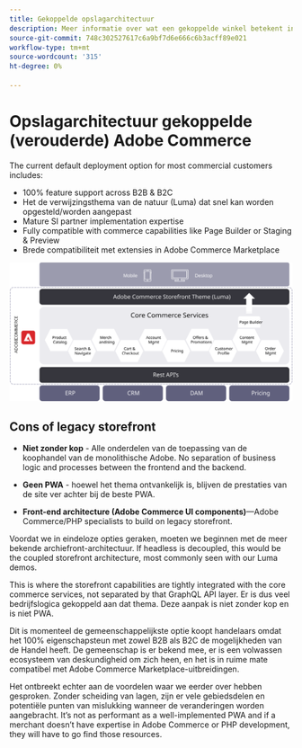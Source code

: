 ```yaml
---
title: Gekoppelde opslagarchitectuur
description: Meer informatie over wat een gekoppelde winkel betekent in het kader van Adobe Commerce-architecturen zonder kop.
source-git-commit: 748c302527617c6a9bf7d6e666c6b3acff89e021
workflow-type: tm+mt
source-wordcount: '315'
ht-degree: 0%

---
```



# Opslagarchitectuur gekoppelde (verouderde) Adobe Commerce

The current default deployment option for most commercial customers includes:

- 100% feature support across B2B &amp; B2C
- Het de verwijzingsthema van de natuur (Luma) dat snel kan worden opgesteld/worden aangepast
- Mature SI partner implementation expertise
- Fully compatible with commerce capabilities like Page Builder or Staging &amp; Preview
- Brede compatibiliteit met extensies in Adobe Commerce Marketplace

![Diagram met een gekoppelde Adobe Commerce-opslagarchitectuur](../../../assets/playbooks/coupled-storefront-architecture.svg)

## Cons of legacy storefront

- **Niet zonder kop** - Alle onderdelen van de toepassing van de koophandel van de monolithische Adobe. No separation of business logic and processes between the frontend and the backend.

- **Geen PWA** - hoewel het thema ontvankelijk is, blijven de prestaties van de site ver achter bij de beste PWA.

- **Front-end architecture (Adobe Commerce UI components)**—Adobe Commerce/PHP specialists to build on legacy storefront.

Voordat we in eindeloze opties geraken, moeten we beginnen met de meer bekende archiefront-architectuur. If headless is decoupled, this would be the coupled storefront architecture, most commonly seen with our Luma demos.

This is where the storefront capabilities are tightly integrated with the core commerce services, not separated by that GraphQL API layer. Er is dus veel bedrijfslogica gekoppeld aan dat thema. Deze aanpak is niet zonder kop en is niet PWA.

Dit is momenteel de gemeenschappelijkste optie koopt handelaars omdat het 100% eigenschapsteun met zowel B2B als B2C de mogelijkheden van de Handel heeft. De gemeenschap is er bekend mee, er is een volwassen ecosysteem van deskundigheid om zich heen, en het is in ruime mate compatibel met Adobe Commerce Marketplace-uitbreidingen.

Het ontbreekt echter aan de voordelen waar we eerder over hebben gesproken. Zonder scheiding van lagen, zijn er vele gebiedsdelen en potentiële punten van mislukking wanneer de veranderingen worden aangebracht. It’s not as performant as a well-implemented PWA and if a merchant doesn’t have expertise in Adobe Commerce or PHP development, they will have to go find those resources.
